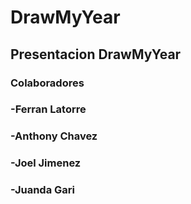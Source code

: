 # DrawMyYear
## Presentacion DrawMyYear
### Colaboradores 
###  -Ferran Latorre
###  -Anthony Chavez
###  -Joel Jimenez
###  -Juanda Gari
  
